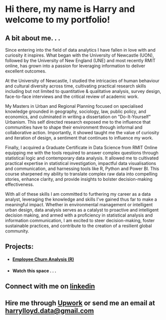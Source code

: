 # Hi there, my name is Harry and welcome to my portfolio!

## A bit about me. . . 

Since entering into the field of data analytics I have fallen in love with and curiosity it inspires. What began with the University of Newcastle (UON), followed by the University of New England (UNE) and most recently RMIT online, has grown into a passion for leveraging information to deliver excellent outcomes.

At the University of Newcastle, I studied the intricacies of human behaviour and cultural diversity across time, cultivating practical research skills including but not limited to quantitative & qualitative analysis, survey design, face-to-face interviews and the critical review of academic work.

My Masters in Urban and Regional Planning focused on specialised knowledge grounded in geography, sociology, law, public policy, and economics, and culminated in writing a dissertation on "Do-It-Yourself" Urbanism. This self directed research exposed me to the influence that communities have to shape their environment through informal and collaborative action. Importantly, it showed taught me the value of curiosity and iteration of design, a sentiment that continues to influence my work.

Finally, I acquired a Graduate Certificate in Data Science from RMIT Online equipping me with the tools required to answer complex questions through statistical logic and contemporary data analysis. It allowed me to cultivated practical expertise in statistical investigation, impactful data visualisations and communication, and harnessing tools like R, Python and Power BI. This course sharpened my ability to translate complex raw data into compelling stories, enhance clarity, and provide insights to bolster decision-making effectiveness.

With all of these skills I am committed to furthering my career as a data analyst, leveraging the knowledge and skills I've gained thus far to make a meaningful impact. Whether in environmental management or intelligent urban design, data analysis serves as a catalyst to proactive and intelligent decision making, and armed with a proficiency in statistical analysis and information communication, I am excited to steer decision-making, foster sustainable practices, and contribute to the creation of a resilient global community.

## Projects:

- #### [Employee Churn Analysis (R)](https://github.com/HarryLloyd231196/Employee_Churn_Project/tree/main)
- #### Watch this space . . .

## Connect with me on [linkedin](https://www.linkedin.com/in/harrylloyd231196/)
## Hire me through [Upwork](https://www.upwork.com/freelancers/~01116eedd1cb1ce5fa) or send me an email at harrylloyd.data@gmail.com

